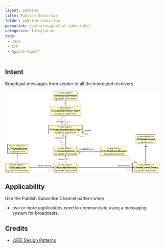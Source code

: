 ```yaml
---
layout: pattern
title: Publish Subscribe
folder: publish-subscribe
permalink: /patterns/publish-subscribe/
categories: Integration
tags:
 - Java
 - EIP
 - Apache Camel™
---
```


## Intent
Broadcast messages from sender to all the interested receivers.

![alt text](etc/publish-subscribe.png "Publish Subscribe Channel")

## Applicability
Use the Publish Subscribe Channel pattern when

* two or more applications need to communicate using a messaging system for broadcasts.

## Credits

* [J2EE Design Patterns](http://www.amazon.com/J2EE-Design-Patterns-William-Crawford/dp/0596004273/ref=sr_1_2)
